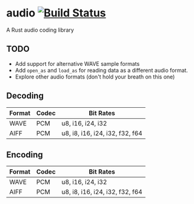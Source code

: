 # audio [![Build Status](https://travis-ci.org/brianuosseph/audio.svg?branch=master)](https://travis-ci.org/brianuosseph/audio)
A Rust audio coding library

## TODO
- Add support for alternative WAVE sample formats
- Add `open_as` and `load_as` for reading data as a different audio format.
- Explore other audio formats (don't hold your breath on this one)

## Decoding

| Format | Codec | Bit Rates |
| ------ | ----- | --------- |
| WAVE | PCM | u8, i16, i24, i32 |
| AIFF | PCM | u8, i8, i16, i24, i32, f32, f64 |

## Encoding

| Format | Codec | Bit Rates |
| ------ | ----- | --------- |
| WAVE | PCM | u8, i16, i24, i32 |
| AIFF | PCM | u8, i8, i16, i24, i32, f32, f64 |
